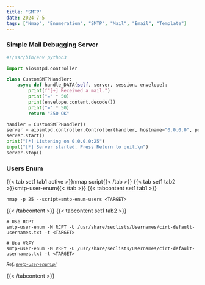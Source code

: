 ```yaml
---
title: "SMTP"
date: 2024-7-5
tags: ["Nmap", "Enumeration", "SMTP", "Mail", "Email", "Template"]
---
```


### Simple Mail Debugging Server

```python
#!/usr/bin/env python3

import aiosmtpd.controller

class CustomSMTPHandler:
    async def handle_DATA(self, server, session, envelope):
        print(f"[+] Received a mail.")
        print("=" * 50)
        print(envelope.content.decode())
        print("=" * 50)
        return "250 OK"

handler = CustomSMTPHandler()
server = aiosmtpd.controller.Controller(handler, hostname="0.0.0.0", port=25)
server.start()
print("[*] Listening on 0.0.0.0:25")
input("[*] Server started. Press Return to quit.\n")
server.stop()
```

### Users Enum

{{< tab set1 tab1 active >}}nmap script{{< /tab >}}
{{< tab set1 tab2 >}}smtp-user-enum{{< /tab >}}
{{< tabcontent set1 tab1 >}}

```console
nmap -p 25 --script=smtp-enum-users <TARGET>
```

{{< /tabcontent >}}
{{< tabcontent set1 tab2 >}}

```console
# Use RCPT
smtp-user-enum -M RCPT -U /usr/share/seclists/Usernames/cirt-default-usernames.txt -t <TARGET>
```

```console
# Use VRFY
smtp-user-enum -M VRFY -U /usr/share/seclists/Usernames/cirt-default-usernames.txt -t <TARGET>
```

<small>*Ref: [smtp-user-enum.pl](https://raw.githubusercontent.com/pentestmonkey/smtp-user-enum/master/smtp-user-enum.pl)*</small>

{{< /tabcontent >}}
